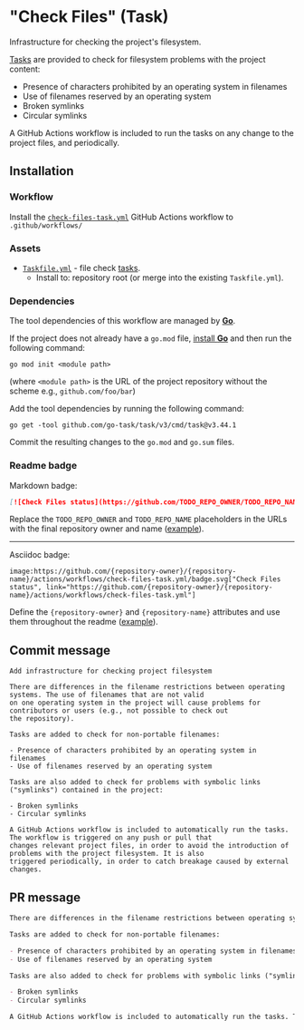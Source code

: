 # "Check Files" (Task)

Infrastructure for checking the project's filesystem.

[Tasks](https://taskfile.dev/) are provided to check for filesystem problems with the project content:

- Presence of characters prohibited by an operating system in filenames
- Use of filenames reserved by an operating system
- Broken symlinks
- Circular symlinks

A GitHub Actions workflow is included to run the tasks on any change to the project files, and periodically.

## Installation

### Workflow

Install the [`check-files-task.yml`](check-files-task.yml) GitHub Actions workflow to `.github/workflows/`

### Assets

- [`Taskfile.yml`](assets/check-files-task/Taskfile.yml) - file check [tasks](https://taskfile.dev/).
  - Install to: repository root (or merge into the existing `Taskfile.yml`).

### Dependencies

The tool dependencies of this workflow are managed by [**Go**](https://go.dev/dl/).

If the project does not already have a `go.mod` file, [install **Go**](https://go.dev/doc/install) and then run the following command:

```text
go mod init <module path>
```

(where `<module path>` is the URL of the project repository without the scheme e.g., `github.com/foo/bar`)

Add the tool dependencies by running the following command:

```text
go get -tool github.com/go-task/task/v3/cmd/task@v3.44.1
```

Commit the resulting changes to the `go.mod` and `go.sum` files.

### Readme badge

Markdown badge:

```markdown
[![Check Files status](https://github.com/TODO_REPO_OWNER/TODO_REPO_NAME/actions/workflows/check-files-task.yml/badge.svg)](https://github.com/TODO_REPO_OWNER/TODO_REPO_NAME/actions/workflows/check-files-task.yml)
```

Replace the `TODO_REPO_OWNER` and `TODO_REPO_NAME` placeholders in the URLs with the final repository owner and name ([example](https://raw.githubusercontent.com/arduino-libraries/ArduinoIoTCloud/master/README.md)).

---

Asciidoc badge:

```adoc
image:https://github.com/{repository-owner}/{repository-name}/actions/workflows/check-files-task.yml/badge.svg["Check Files status", link="https://github.com/{repository-owner}/{repository-name}/actions/workflows/check-files-task.yml"]
```

Define the `{repository-owner}` and `{repository-name}` attributes and use them throughout the readme ([example](https://raw.githubusercontent.com/arduino-libraries/WiFiNINA/master/README.adoc)).

## Commit message

```text
Add infrastructure for checking project filesystem

There are differences in the filename restrictions between operating systems. The use of filenames that are not valid
on one operating system in the project will cause problems for contributors or users (e.g., not possible to check out
the repository).

Tasks are added to check for non-portable filenames:

- Presence of characters prohibited by an operating system in filenames
- Use of filenames reserved by an operating system

Tasks are also added to check for problems with symbolic links ("symlinks") contained in the project:

- Broken symlinks
- Circular symlinks

A GitHub Actions workflow is included to automatically run the tasks. The workflow is triggered on any push or pull that
changes relevant project files, in order to avoid the introduction of problems with the project filesystem. It is also
triggered periodically, in order to catch breakage caused by external changes.
```

## PR message

```markdown
There are differences in the filename restrictions between operating systems. The use of filenames that are not valid on one operating system in the project will cause problems for contributors or users (e.g., not possible to check out the repository).

Tasks are added to check for non-portable filenames:

- Presence of characters prohibited by an operating system in filenames
- Use of filenames reserved by an operating system

Tasks are also added to check for problems with symbolic links ("symlinks") contained in the project:

- Broken symlinks
- Circular symlinks

A GitHub Actions workflow is included to automatically run the tasks. The workflow is triggered on any push or pull that changes relevant project files, in order to avoid the introduction of problems with the project filesystem. It is also triggered periodically, in order to catch breakage caused by external changes.
```

